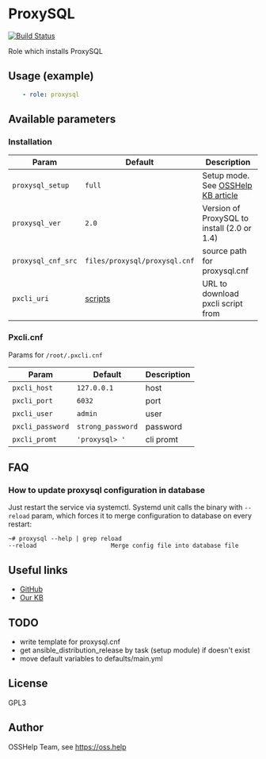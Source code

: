 # ProxySQL

[![Build Status](https://drone.osshelp.ru/api/badges/ansible/proxysql/status.svg)](https://drone.osshelp.ru/ansible/proxysql)

Role which installs ProxySQL

## Usage (example)

```yaml
    - role: proxysql
```

## Available parameters

### Installation

| Param | Default | Description  |
| -------- | -------- | -------- |
| `proxysql_setup` | `full` | Setup mode. See [OSSHelp KB article](https://oss.help/kb4895) |
| `proxysql_ver` | `2.0` | Version of ProxySQL to install (2.0 or 1.4) |
| `proxysql_cnf_src` | `files/proxysql/proxysql.cnf` | source path for proxysql.cnf |
| `pxcli_uri` | [scripts](https://oss.help/scripts/databases/proxysql/pxcli) | URL to download pxcli script from |

### Pxcli.cnf

Params for `/root/.pxcli.cnf`

| Param | Default | Description  |
| -------- | -------- | -------- |
| `pxcli_host` | `127.0.0.1` | host |
| `pxcli_port` | `6032` |port |
| `pxcli_user` | `admin` |user |
| `pxcli_password` | `strong_password` |password |
| `pxcli_promt` | `'proxysql> '`| cli promt |

## FAQ

### How to update proxysql configuration in database

Just restart the service via systemctl. Systemd unit calls the binary with `--reload` param, which forces it to merge configuration to database on every restart:

```plain
~# proxysql --help | grep reload
--reload                     Merge config file into database file
```

## Useful links

- [GitHub](https://github.com/sysown/proxysql)
- [Our KB](https://oss.help/kb1603)

## TODO

- write template for proxysql.cnf
- get ansible_distribution_release by task (setup module) if doesn't exist
- move default variables to defaults/main.yml

## License

GPL3

## Author

OSSHelp Team, see <https://oss.help>
